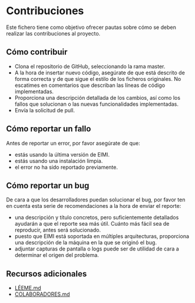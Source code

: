 # Contribuciones

Este fichero tiene como objetivo ofrecer pautas sobre cómo se deben realizar las contribuciones al proyecto.

## Cómo contribuir

* Clona el repositorio de GitHub, seleccionando la rama master.
* A la hora de insertar nuevo código, asegúrate de que está descrito de forma correcta y de que sigue el estilo de los ficheros originales. No escatimes en comentarios que describan las líneas de código implementadas.
* Proporciona una descripción detallada de los cambios, así como los fallos que solucionan o las nuevas funcionalidades implementadas.
* Envía la solicitud de pull.

## Cómo reportar un fallo

Antes de reportar un error, por favor asegúrate de que:
* estás usando la última versión de EIMI.
* estás usando una instalación limpia.
* el error no ha sido reportado previamente.

## Cómo reportar un bug

De cara a que los desarrolladores puedan solucionar el bug, por favor ten en cuenta esta serie de recomendaciones a la hora de enviar el reporte:
* una descripción y título concretos, pero suficientemente detallados ayudarán a que el reporte sea más útil. Cuánto más fácil sea de reproducir, antes será solucionado.
* puesto que EIMI está soportada en múltiples arquitecturas, proporciona una descripción de la máquina en la que se originó el bug.
* adjuntar capturas de pantalla o logs puede ser de utilidad de cara a determinar el origen del problema.

## Recursos adicionales

* [LÉEME.md](https://github.com/KM-11/EIMI/blob/master/README_ES.md)
* [COLABORADORES.md](https://github.com/KM-11/EIMI/blob/master/CONTRIBUTORS_ES.md)